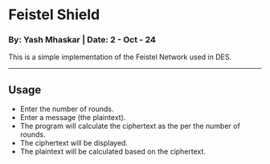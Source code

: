 # Feistel Shield

### By: Yash Mhaskar | Date: 2 - Oct - 24

This is a simple implementation of the Feistel Network used in DES. 

--------

## Usage

- Enter the number of rounds.
- Enter a message (the plaintext).
- The program will calculate the ciphertext as the per the number of rounds.
- The ciphertext will be displayed.
- The plaintext will be calculated based on the ciphertext.